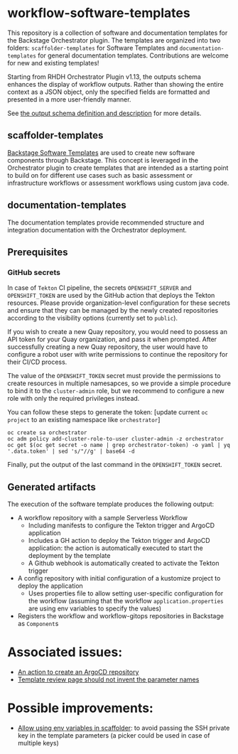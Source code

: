 # workflow-software-templates

This repository is a collection of software and documentation templates for the Backstage Orchestrator plugin. The templates are organized into two folders: `scaffolder-templates` for Software Templates and `documentation-templates` for general documentation templates. Contributions are welcome for new and existing templates!

Starting from RHDH Orchestrator Plugin v1.13, the outputs schema enhances the display of workflow outputs. Rather than showing the entire context as a JSON object, only the specified fields are formatted and presented in a more user-friendly manner.

See [the output schema definition and description](https://github.com/parodos-dev/serverless-workflows/blob/main/best-practices.md#workflow-output-schema) for more details.

## scaffolder-templates

[Backstage Software Templates](https://backstage.io/docs/features/software-templates/) are used to create new software components through Backstage. This concept is leveraged in the Orchestrator plugin to create templates that are intended as a starting point to build on for different use cases such as basic assessment or infrastructure workflows or assessment workflows using custom java code.

## documentation-templates

The documentation templates provide recommended structure and integration documentation with the Orchestrator deployment.

## Prerequisites
### GitHub secrets
In case of `Tekton` CI pipeline, the secrets `OPENSHIFT_SERVER` and `OPENSHIFT_TOKEN` are used by the GitHub action that deploys the Tekton
resources. Please provide organization-level configuration for these secrets and ensure that they can be managed by the newly created repositories according to the visibility options (currently set to `public`).

If you wish to create a new Quay repository, you would need to possess an API token for your Quay organization, and pass it when prompted. 
After successfully creating a new Quay repository, the user would have to configure a robot user with write permissions to continue the repository for their CI/CD process. 

The value of the `OPENSHIFT_TOKEN` secret must provide the permissions to create resources in multiple namesapces, so we provide a simple procedure to
bind it to the `cluster-admin` role, but we recommend to configure a new role with only the required privileges instead.

You can follow these steps to generate the token:
[update current `oc project` to an existing namespace like `orchestrator`]
```
oc create sa orchestrator
oc adm policy add-cluster-role-to-user cluster-admin -z orchestrator
oc get $(oc get secret -o name | grep orchestrator-token) -o yaml | yq '.data.token' | sed 's/"//g' | base64 -d
```
Finally, put the output of the last command in the `OPENSHIFT_TOKEN` secret.

## Generated artifacts
The execution of the software template produces the following output:
* A workflow repository with a sample Serverless Workflow
  * Including manifests to configure the Tekton trigger and ArgoCD application
  * Includes a GH action to deploy the Tekton trigger and ArgoCD application: the action is automatically executed to start the deployment by the template
  * A Github webhook is automatically created to activate the Tekton trigger
* A config repository with initial configuration of a kustomize project to deploy the application
  * Uses properties file to allow setting user-specific configuration for the workflow (assuming that the workflow `application.properties` are using
  env variables to specify the values)
* Registers the workflow and workflow-gitops repositories in Backstage as `Component`s

# Associated issues:
* [An action to create an ArgoCD repository](https://github.com/RoadieHQ/roadie-backstage-plugins/issues/1298)
* [Template review page should not invent the parameter names](https://github.com/backstage/backstage/issues/23794)

# Possible improvements:
* [Allow using env variables in scaffolder](https://github.com/backstage/backstage/issues/17208#issuecomment-1497474223): 
  to avoid passing the SSH private key in the template parameters (a picker could be used in case of multiple keys)
